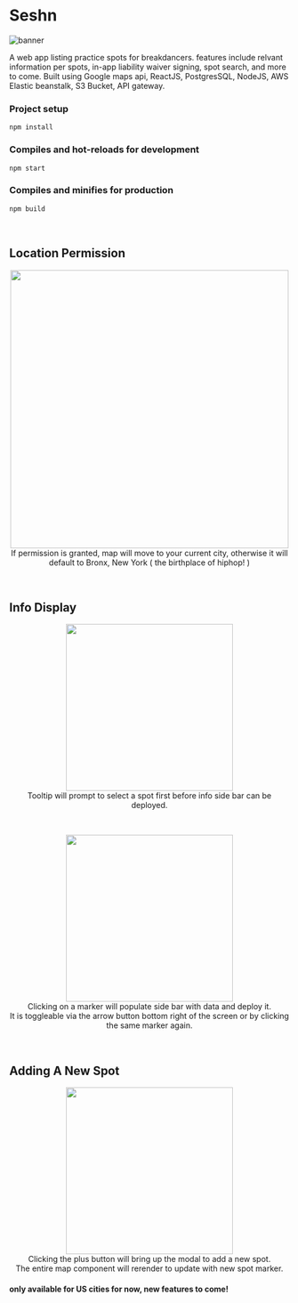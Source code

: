 # Seshn

![banner](../master/screenshots/banner.png)

A web app listing practice spots for breakdancers. features include relvant information per spots, in-app liability waiver signing, spot search, and more to come. Built using Google maps api, ReactJS, PostgresSQL, NodeJS, AWS Elastic beanstalk, S3 Bucket, API gateway.

### Project setup

```
npm install
```

### Compiles and hot-reloads for development

```
npm start
```

### Compiles and minifies for production

```
npm build
```

<br/>

## Location Permission

<p align="center">
  <img src="../master/screenshots/permission.png" width="500px"/>
  <br clear="left"/>
  If permission is granted, map will move to your current city, otherwise it will default to Bronx, New York ( the birthplace of hiphop! )
</p>

<br/>

## Info Display

<p align="center">
  <img src="../master/screenshots/tooltip.png" width="300px"/>
  <br clear="left"/>
  Tooltip will prompt to select a spot first before info side bar can be deployed.
</p>

<br/>

<p align="center">
  <img src="../master/screenshots/sidebar.png" width="300px"/>
  <br clear="left"/>
  Clicking on a marker will populate side bar with data and deploy it.
  <br/>
  It is toggleable via the arrow button bottom right of the screen or by clicking the same marker again.
</p>

<br/>

## Adding A New Spot

<p align="center">
  <img src="../master/screenshots/modal.png" width="300px"/>
  <br clear="left"/>
  Clicking the plus button will bring up the modal to add a new spot.
  <br/>
  The entire map component will rerender to update with new spot marker.
</p>


#### only available for US cities for now, new features to come!
